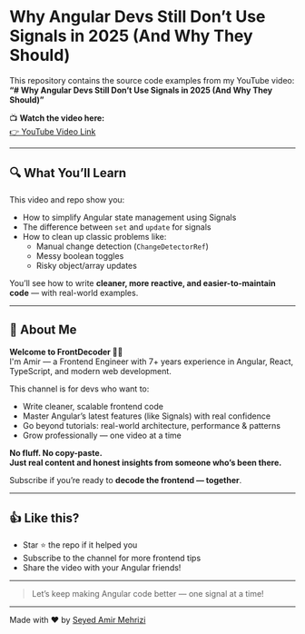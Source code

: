 # Why Angular Devs Still Don’t Use Signals in 2025 (And Why They Should)

This repository contains the source code examples from my YouTube video:  
**“# Why Angular Devs Still Don’t Use Signals in 2025 (And Why They Should)”**

📺 **Watch the video here:**  
[👉 YouTube Video Link](https://www.youtube.com/@FrontDecoder)

---

## 🔍 What You’ll Learn

This video and repo show you:

- How to simplify Angular state management using Signals
- The difference between `set` and `update` for signals
- How to clean up classic problems like:
  - Manual change detection (`ChangeDetectorRef`)
  - Messy boolean toggles
  - Risky object/array updates

You’ll see how to write **cleaner, more reactive, and easier-to-maintain code** — with real-world examples.

---


<!-- ## 📸 Slides

You can find the PowerPoint slides [here](./slides/observable-mistakes-slides.pptx)  
_or_ view them online via [Google Drive](https://drive.google.com/your-slide-link-here)

--- -->

## 🙌 About Me

**Welcome to FrontDecoder 👨‍💻**  
I'm Amir — a Frontend Engineer with 7+ years experience in Angular, React, TypeScript, and modern web development.

This channel is for devs who want to:

- Write cleaner, scalable frontend code
- Master Angular’s latest features (like Signals) with real confidence
- Go beyond tutorials: real-world architecture, performance & patterns
- Grow professionally — one video at a time

**No fluff. No copy-paste.  
Just real content and honest insights from someone who’s been there.**

Subscribe if you’re ready to **decode the frontend — together**.

---

## 👍 Like this?

- Star ⭐ the repo if it helped you  
- Subscribe to the channel for more frontend tips  
- Share the video with your Angular friends!

---
> Let’s keep making Angular code better — one signal at a time!
---

Made with ❤️ by [Seyed Amir Mehrizi](https://www.linkedin.com/in/seyed-amir-mehrizi-319b151b6/)